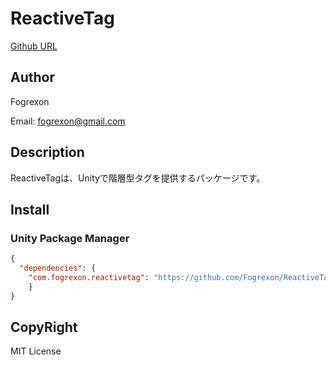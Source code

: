 ﻿# ReactiveTag

[Github URL](https://github.com/Fogrexon/ReactiveTag)

## Author

Fogrexon

Email: fogrexon@gmail.com

## Description

ReactiveTagは、Unityで階層型タグを提供するパッケージです。

## Install

### Unity Package Manager

```json
{
  "dependencies": {
    "com.fogrexon.reactivetag": "https://github.com/Fogrexon/ReactiveTag.git"
    }
}
```

## CopyRight

MIT License
